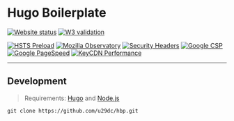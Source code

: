 # Hugo Boilerplate

<!-- [![Netlify status](https://img.shields.io/netlify/ID?style=flat&colorA=000000&colorB=000000)](https://netlify.com) -->
[![Website status](https://img.shields.io/website?url=https%3A%2F%2Fhbp.netlify.app?style=flat&colorA=000000&colorB=000000)](https://hbp.netlify.app)
[![W3 validation](https://img.shields.io/w3c-validation/html?targetUrl=https%3A%2F%2Fhbp.netlify.app?style=flat&colorA=000000&colorB=000000)](https://validator.w3.org/nu/?showsource=yes&showoutline=yes&showimagereport=yes&doc=https%3A%2F%2Fhbp.netlify.app)

[![HSTS Preload](https://img.shields.io/hsts/preload/hbp.netlify.app?style=flat&colorA=000000&colorB=000000)](https://hstspreload.org/?domain=hbp.netlify.app)
[![Mozilla Observatory](https://img.shields.io/mozilla-observatory/grade-score/hbp.netlify.app.svg?style=flat&colorA=000000&colorB=000000)](https://observatory.mozilla.org/analyze/hbp.netlify.app)
[![Security Headers](https://img.shields.io/security-headers?url=https%3A%2F%2Fhbp.netlify.app?style=flat&colorA=000000&colorB=000000)](https://securityheaders.com/?q=https%3A%2F%2Fhbp.netlify.app&followRedirects=on)
[![Google CSP](https://img.shields.io/badge/-Google%20CSP%20Evaluator-000000?style=flat&colorA=000000&colorB=000000)](https://csp-evaluator.withgoogle.com/?csp=http://hbp.netlify.app)
[![Google PageSpeed](https://img.shields.io/badge/-Google%20PageSpeed-000000?style=flat&colorA=000000&colorB=000000)](https://developers.google.com/speed/pagespeed/insights/?url=https%3A%2F%2Fhbp.netlify.app)
[![KeyCDN Performance](https://img.shields.io/badge/-KeyCDN%20Performance-000000?style=flat&colorA=000000&colorB=000000)](https://tools.keycdn.com/performance?url=https://hbp.netlify.app)

---

## Development

> Requirements: [Hugo](https://gohugo.io/getting-started/installing) and [Node.js](https://nodejs.org/en/download/current)

```
git clone https://github.com/u29dc/hbp.git
```
